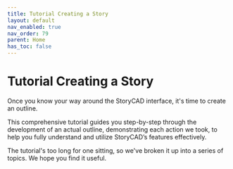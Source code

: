 ```yaml
---
title: Tutorial Creating a Story
layout: default
nav_enabled: true
nav_order: 79
parent: Home
has_toc: false
---
```

# Tutorial Creating a Story

Once you know your way around the StoryCAD interface, it's time to create an outline. 

This comprehensive tutorial guides you step-by-step through the development of an actual outline, demonstrating each action we took, to help you fully understand and utilize StoryCAD’s features effectively.

The tutorial's too long for one sitting, so we've broken it up into a series of topics. We hope you find it useful.
